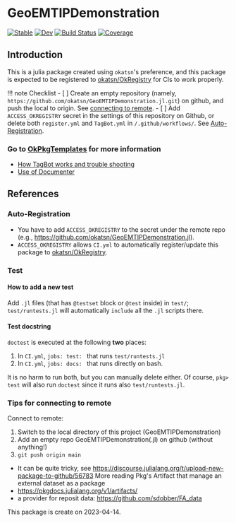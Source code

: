 # GeoEMTIPDemonstration

[![Stable](https://img.shields.io/badge/docs-stable-blue.svg)](https://okatsn.github.io/GeoEMTIPDemonstration.jl/stable/)
[![Dev](https://img.shields.io/badge/docs-dev-blue.svg)](https://okatsn.github.io/GeoEMTIPDemonstration.jl/dev/)
[![Build Status](https://github.com/okatsn/GeoEMTIPDemonstration.jl/actions/workflows/CI.yml/badge.svg?branch=master)](https://github.com/okatsn/GeoEMTIPDemonstration.jl/actions/workflows/CI.yml?query=branch%3Amaster)
[![Coverage](https://codecov.io/gh/okatsn/GeoEMTIPDemonstration.jl/branch/master/graph/badge.svg)](https://codecov.io/gh/okatsn/GeoEMTIPDemonstration.jl)

<!-- Don't have any of your custom contents above; they won't occur if there is no citation. -->

## Introduction

This is a julia package created using `okatsn`'s preference, and this package is expected to be registered to [okatsn/OkRegistry](https://github.com/okatsn/OkRegistry) for CIs to work properly.

!!! note Checklist
    - [ ] Create an empty repository (namely, `https://github.com/okatsn/GeoEMTIPDemonstration.jl.git`) on github, and push the local to origin. See [connecting to remote](#tips-for-connecting-to-remote).
    - [ ] Add `ACCESS_OKREGISTRY` secret in the settings of this repository on Github, or delete both `register.yml` and `TagBot.yml` in `/.github/workflows/`. See [Auto-Registration](#auto-registration).


### Go to [OkPkgTemplates](https://github.com/okatsn/OkPkgTemplates.jl) for more information
- [How TagBot works and trouble shooting](https://github.com/okatsn/OkPkgTemplates.jl#tagbot)
- [Use of Documenter](https://github.com/okatsn/OkPkgTemplates.jl#use-of-documenter)

## References

### Auto-Registration
- You have to add `ACCESS_OKREGISTRY` to the secret under the remote repo (e.g., https://github.com/okatsn/GeoEMTIPDemonstration.jl).
- `ACCESS_OKREGISTRY` allows `CI.yml` to automatically register/update this package to [okatsn/OkRegistry](https://github.com/okatsn/OkRegistry).

### Test
#### How to add a new test
Add `.jl` files (that has `@testset` block or `@test` inside) in `test/`; `test/runtests.jl` will automatically `include` all the `.jl` scripts there.

#### Test docstring
`doctest` is executed at the following **two** places:
1. In `CI.yml`, `jobs: test: ` that runs `test/runtests.jl`
2. In `CI.yml`, `jobs: docs: ` that runs directly on bash.

It is no harm to run both, but you can manually delete either.
Of course, `pkg> test` will also run `doctest` since it runs also `test/runtests.jl`.

### Tips for connecting to remote
Connect to remote:
1. Switch to the local directory of this project (GeoEMTIPDemonstration)
2. Add an empty repo GeoEMTIPDemonstration(.jl) on github (without anything!)
3. `git push origin main`
- It can be quite tricky, see https://discourse.julialang.org/t/upload-new-package-to-github/56783
More reading
Pkg's Artifact that manage an external dataset as a package
- https://pkgdocs.julialang.org/v1/artifacts/
- a provider for reposit data: https://github.com/sdobber/FA_data


This package is create on 2023-04-14.
